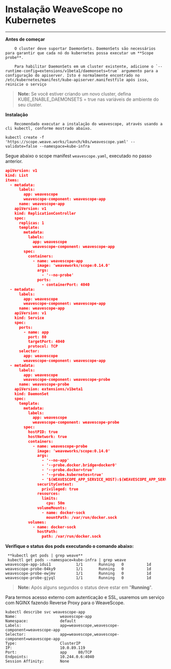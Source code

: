 Instalação WeaveScope no Kubernetes
=
---
**Antes de começar**

        O cluster deve suportar DaemonSets. DaemonSets são necessários para garantir que cada nó do kubernetes possa executar um **Scope probe**.

        Para habilitar DaemonSets em um cluster existente, adicione o `--runtime-config=extensions/v1beta1/daemonsets=true` argumento para a configuração do apiserver. Isto é normalmente encontrado no /etc/kubernetes/manifest/kube-apiserver.manifestfile após isso, reinicie o serviço
> **Note:** Se você estiver criando um novo cluster, defina KUBE_ENABLE_DAEMONSETS = true nas variáveis de ambiente do seu cluster.

**Instalação**

        Recomendado executar a instalação do weavescope, através usando a cli kubectl, conforme mostrado abaixo.

```
kubectl create -f 'https://scope.weave.works/launch/k8s/weavescope.yaml' --validate=false --namespace=kube-infra
```

Segue abaixo o scope manifest `weavescope.yaml`,  executado no passo anterior.

```json
apiVersion: v1
kind: List
items:
  - metadata:
      labels:
        app: weavescope
        weavescope-component: weavescope-app
      name: weavescope-app
    apiVersion: v1
    kind: ReplicationController
    spec:
      replicas: 1
      template:
        metadata:
          labels:
            app: weavescope
            weavescope-component: weavescope-app
        spec:
          containers:
            - name: weavescope-app
              image: 'weaveworks/scope:0.14.0'
              args:
                - '--no-probe'
              ports:
                - containerPort: 4040
  - metadata:
      labels:
        app: weavescope
        weavescope-component: weavescope-app
      name: weavescope-app
    apiVersion: v1
    kind: Service
    spec:
      ports:
        - name: app
          port: 80
          targetPort: 4040
          protocol: TCP
      selector:
        app: weavescope
        weavescope-component: weavescope-app
  - metadata:
      labels:
        app: weavescope
        weavescope-component: weavescope-probe
      name: weavescope-probe
    apiVersion: extensions/v1beta1
    kind: DaemonSet
    spec:
      template:
        metadata:
          labels:
            app: weavescope
            weavescope-component: weavescope-probe
        spec:
          hostPID: true
          hostNetwork: true
          containers:
            - name: weavescope-probe
              image: 'weaveworks/scope:0.14.0'
              args:
                - '--no-app'
                - '--probe.docker.bridge=docker0'
                - '--probe.docker=true'
                - '--probe.kubernetes=true'
                - '$(WEAVESCOPE_APP_SERVICE_HOST):$(WEAVESCOPE_APP_SERVICE_PORT)'
              securityContext:
                privileged: true
              resources:
                limits:
                  cpu: 50m
              volumeMounts:
                - name: docker-sock
                  mountPath: /var/run/docker.sock
          volumes:
            - name: docker-sock
              hostPath:
                path: /var/run/docker.sock
```

**Verifique o status dos pods executando o comando abaixo:**

```
 **kubectl get pods | grep weave**
 kubectl get pods --namespace=kube-infra | grep weave
weavescope-app-idui1           1/1       Running   0          1d
weavescope-probe-04ky9         1/1       Running   0          1d
weavescope-probe-ewjmv         1/1       Running   0          1d
weavescope-probe-gjyql         1/1       Running   0          1d

```
> **Note:** Após alguns segundos o status deve estar em "**Running**".

Para termos acesso externo com autenticação e SSL, usaremos um serviço com NGINX fazendo Reverse Proxy para o WeaveScope.


```
kubectl describe svc weavescope-app
Name:                   weavescope-app
Namespace:              default
Labels:                 app=weavescope,weavescope-component=weavescope-app
Selector:               app=weavescope,weavescope-component=weavescope-app
Type:                   ClusterIP
IP:                     10.0.89.119
Port:                   app     80/TCP
Endpoints:              10.244.0.6:4040
Session Affinity:       None
```

